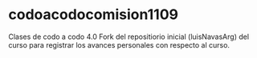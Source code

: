 # codoacodocomision1109
Clases de codo a codo 4.0
Fork del repositiorio inicial (luisNavasArg) del curso para registrar los avances personales con respecto al curso.
